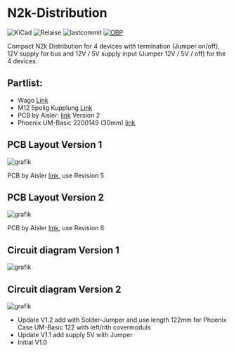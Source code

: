 # N2k-Distribution

![KiCad](https://img.shields.io/badge/KiCad-darkblue?logo=KiCad)
![Relaise](https://img.shields.io/github/release-date/gerryvel/Bootsdaten?)
![lastcommit](https://img.shields.io/github/last-commit/gerryvel/Bootsdaten)
[![OBP](https://img.shields.io/badge/Sailing_with-OpenBoatsProjects-blue)](https://open-boat-projects.org/de/)

Compact N2k Distribution for 4 devices with termination (Jumper on/off), 12V supply for bus and 12V / 5V supply input (Jumper 12V / 5V / off) for the 4 devices.

## Partlist:

- Wago [Link](https://www.reichelt.de/index.html?ACTION=446&LA=446&nbc=1&q=wago%20236-405)
- M12 5polig Kupplung [Link](https://www.reichelt.de/einbausteckverbinder-m12-5-pol-kupplung-lut-1221-t9cp05-p223035.html?CCOUNTRY=445&LANGUAGE=de&nbc=1&&r=1)
- PCB by Aisler: [link](https://aisler.net/p/IOIVSRCU)
Version 2
- Phoenix UM-Basic 2200149 (30mm) [link](https://www.phoenixcontact.com/de-de/produkte/aufbaugehaeuseunterteil-um-basic-profile-2200149)

## PCB Layout Version 1

![grafik](https://github.com/gerryvel/N2k-Distribution/assets/17195231/e54b3a1a-365f-4922-93a0-b0c7abb9698e)

PCB by Aisler [link](https://aisler.net/p/IOIVSRCU), use Revision 5

## PCB Layout Version 2

![grafik](https://github.com/user-attachments/assets/60dc68cf-cd0b-46c4-b21d-51d8a53a10bd)


PCB by Aisler [link](https://aisler.net/p/IOIVSRCU), use Revision 6

## Circuit diagram Version 1

![grafik](https://github.com/gerryvel/N2k-Distribution/assets/17195231/5e9e223b-c9d0-48d4-81ce-1a1e45919a42)

## Circuit diagram Version 2

![grafik](https://github.com/user-attachments/assets/0a4066ab-3789-4f8e-8d8b-028ee07a8dfc)

- Update V1.2 add with Solder-Jumper and use length 122mm for Phoenix Case UM-Basic 122 with left/rith covermoduls
- Update V1.1 add supply 5V with Jumper 
- Initial V1.0


